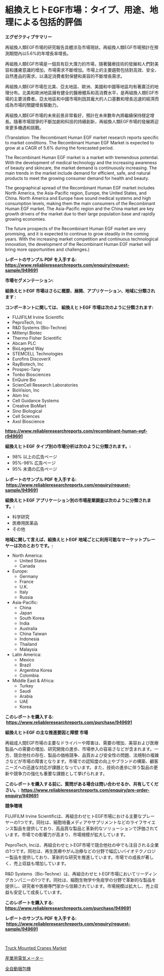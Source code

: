 <p><h1>組換えヒトEGF市場：タイプ、用途、地理による包括的評価</h1></p><p><strong>エグゼクティブサマリー</strong></p>
<p><p>再組換人類EGF市場的研究報告具體涉及市場現狀。再組換人類EGF市場預計在預測期間內以5.6%的年增長率增長。</p><p>再組換人類EGF市場是一個具有巨大潛力的市場，隨著醫療技術的發展和人們對美容和護膚意識的增加，市場需求不斷增加。市場上的主要趨勢包括對高效、安全、自然產品的需求，以滿足消費者對保健和美容的不斷增長需求。</p><p>再組換人類EGF市場在北美、亞太地區、歐洲、美國和中國等地區均有著廣泛的地理分布。北美和歐洲地區擁有健全的醫療體系和高消費水平，是再組換人類EGF市場的主要消費者。亞太地區和中國市場則因其龐大的人口基數和增長迅速的經濟而成為市場的關鍵增長驅動力。</p><p>再組換人類EGF市場的未來前景非常看好，預計在未來數年內將繼續保持穩定增長。隨著市場競爭的不斷加劇和科技的持續創新，再組換人類EGF市場的發展將迎來更多機遇和挑戰。</p><p>(Translation: The Recombinant Human EGF market research reports specific to market conditions. The Recombinant Human EGF Market is expected to grow at a CAGR of 5.6% during the forecasted period.</p><p>The Recombinant Human EGF market is a market with tremendous potential. With the development of medical technology and the increasing awareness of beauty and skincare, the market demand is continuously increasing. The main trends in the market include demand for efficient, safe, and natural products to meet the growing consumer demand for health and beauty.</p><p>The geographical spread of the Recombinant Human EGF market includes North America, the Asia-Pacific region, Europe, the United States, and China. North America and Europe have sound medical systems and high consumption levels, making them the main consumers of the Recombinant Human EGF market. The Asia-Pacific region and the China market are key growth drivers of the market due to their large population base and rapidly growing economies.</p><p>The future prospects of the Recombinant Human EGF market are very promising, and it is expected to continue to grow steadily in the coming years. With the increasing market competition and continuous technological innovation, the development of the Recombinant Human EGF market will bring more opportunities and challenges.)</p></p>
<p><strong>レポートのサンプル PDF を入手する: <a href="https://www.reliableresearchreports.com/enquiry/request-sample/949691">https://www.reliableresearchreports.com/enquiry/request-sample/949691</a></strong></p>
<p><strong>市場セグメンテーション:</strong></p>
<p><strong> 組換えヒトEGF 市場はさらに概要、展開、アプリケーション、地域に分類されます :</strong></p>
<p><strong>コンポーネントに関しては、 組換えヒトEGF 市場は次のように分類されます: &nbsp;</strong></p>
<p><ul><li>FUJIFILM Irvine Scientific</li><li>PeproTech, Inc</li><li>R&D Systems (Bio-Techne)</li><li>Miltenyi Biotec</li><li>Thermo Fisher Scientific</li><li>Abcam PLC</li><li>BioLegend Way</li><li>STEMCELL Technologies</li><li>Eurofins DiscoverX</li><li>RayBiotech, Inc</li><li>Prospec-Tany</li><li>Tonbo Biosciences</li><li>EnQuire Bio</li><li>ScienCell Research Laboratories</li><li>BioVision, Inc</li><li>Abm Inc</li><li>Cell Guidance Systems</li><li>Creative BioMart</li><li>Sino Biological</li><li>Cell Sciences</li><li>Axol Bioscience</li></ul></p>
<p><strong><a href="https://www.reliableresearchreports.com/recombinant-human-egf-r949691">https://www.reliableresearchreports.com/recombinant-human-egf-r949691</a></strong></p>
<p><strong> 組換えヒトEGF タイプ別の市場分析は次のように分類されます。:</strong></p>
<p><ul><li>98% 以上の広告ページ</li><li>95%-98% 広告ページ</li><li>95% 未満の広告ページ</li></ul></p>
<p><strong>レポートのサンプル PDF を入手する: &nbsp;<a href="https://www.reliableresearchreports.com/enquiry/request-sample/949691">https://www.reliableresearchreports.com/enquiry/request-sample/949691</a></strong></p>
<p><strong> 組換えヒトEGF アプリケーション別の市場産業調査は次のように分類されます。:</strong></p>
<p><ul><li>科学研究</li><li>医療用医薬品</li><li>その他</li></ul></p>
<p><strong>地域に関して言えば、組換えヒトEGF 地域ごとに利用可能なマーケットプレーヤーは次のとおりです。:</strong></p>
<p><ul>
    <li>
        North America:
        <ul>
            <li>United States</li>
            <li>Canada</li>
        </ul>
    </li>
    <li>
        Europe:
        <ul>
            <li>Germany</li>
            <li>France</li>
            <li>U.K.</li>
            <li>Italy</li>
            <li>Russia</li>
        </ul>
    </li>
    <li>
        Asia-Pacific:
        <ul>
            <li>China</li>
            <li>Japan</li>
            <li>South Korea</li>
            <li>India</li>
            <li>Australia</li>
            <li>China Taiwan</li>
            <li>Indonesia</li>
            <li>Thailand</li>
            <li>Malaysia</li>
        </ul>
    </li>
    <li>
        Latin America:
        <ul>
            <li>Mexico</li>
            <li>Brazil</li>
            <li>Argentina Korea</li>
            <li>Colombia</li>
        </ul>
    </li>
    <li>
        Middle East & Africa:
        <ul>
            <li>Turkey</li>
            <li>Saudi</li>
            <li>Arabia</li>
            <li>UAE</li>
            <li>Korea</li>
        </ul>
    </li>
    </ul></p>
<p><strong>このレポートを購入する: &nbsp;<a href="https://www.reliableresearchreports.com/purchase/949691">https://www.reliableresearchreports.com/purchase/949691</a></strong></p>
<p><strong>組換えヒトEGF の主な推進要因と障壁 市場</strong></p>
<p><p>再組成人間EGF市場の主要なドライバーや障害は、需要の増加、美容および医療製品への需要の増加、研究開発の進歩、市場参入の容易さなどが含まれます。一方、競合他社の存在、製品の価格競争、品質および安全性の問題、法規制の複雑さなどが市場の障害となります。市場での認知度の向上やブランドの構築、顧客ニーズへの迅速な対応が課題となっています。また、技術の進歩に伴う製品の更新や競争力の強化も重要な課題として挙げられます。</p></p>
<p><strong>このレポートを購入する前に、質問がある場合は問い合わせるか、共有してください。:&nbsp; <a href="https://www.reliableresearchreports.com/enquiry/pre-order-enquiry/949691">https://www.reliableresearchreports.com/enquiry/pre-order-enquiry/949691</a></strong></p>
<p><strong>競争環境</strong></p>
<p><p>FUJIFILM Irvine Scientificは、再組合わせヒトEGF市場における主要なプレーヤーの1つです。同社は、細胞培養メディアやサプリメントなどのライフサイエンス製品を提供しており、高品質な製品と革新的なソリューションで評価されています。市場での影響力が高まり、市場規模が拡大しています。</p><p>PeproTech, Incは、再組合わせヒトEGF市場で競合他社の中でも注目される企業の1つです。同社は、再生医療やがん治療などの分野で幅広いバイオテクノロジー製品を提供しており、革新的な研究を推進しています。市場での成長が著しく、売上収益も増加しています。</p><p>R&D Systems（Bio-Techne）は、再組合わせヒトEGF市場においてリーディングカンパニーの1つです。同社は、細胞生物学や免疫学の分野で革新的な製品を提供し、研究者や医療専門家から信頼されています。市場規模は拡大し、売上収益も安定して成長しています。</p></p>
<p><strong>このレポートを購入する: &nbsp; <a href="https://www.reliableresearchreports.com/purchase/949691">https://www.reliableresearchreports.com/purchase/949691</a></strong></p>
<p><strong>レポートのサンプル PDF を入手する: &nbsp;<a href="https://www.reliableresearchreports.com/enquiry/request-sample/949691">https://www.reliableresearchreports.com/enquiry/request-sample/949691</a></strong><strong></strong></p>
<p>&nbsp;</p>
<p><p><a href="https://github.com/ruddyyedelwadw/Market-Research-Report-List-2/blob/main/truck-mounted-cranes-market.md">Truck Mounted Cranes Market</a></p><p><a href="https://medium.com/@horaceogisich78/%E7%94%A3%E6%A5%AD%E7%94%A8%E9%9B%BB%E6%B0%97%E3%83%A1%E3%83%BC%E3%82%BF%E3%83%BC%E5%B8%82%E5%A0%B4-%E7%AB%B6%E4%BA%89%E5%88%86%E6%9E%90-%E5%B8%82%E5%A0%B4%E5%8B%95%E5%90%91-2031%E5%B9%B4%E3%81%BE%E3%81%A7%E3%81%AE%E4%BA%88%E6%B8%AC-9c3dbb20acfb">産業用電気メーター</a></p><p><a href="https://medium.com/@roberts65david/%E5%AE%8C%E5%85%A8%E8%87%AA%E5%8B%95%E3%82%B9%E3%83%88%E3%83%A9%E3%83%83%E3%83%94%E3%83%B3%E3%82%B0%E6%A9%9F%E5%B8%82%E5%A0%B4-%E5%B8%82%E5%A0%B4%E3%82%B7%E3%82%A7%E3%82%A2-%E5%B8%82%E5%A0%B4%E5%8B%95%E5%90%91-%E3%81%8A%E3%82%88%E3%81%B3%E5%B0%86%E6%9D%A5%E3%81%AE%E6%88%90%E9%95%B7%E3%82%92%E6%8E%A2%E3%82%8B-44c7671d28fd">全自動梱包機</a></p></p>